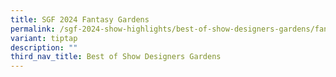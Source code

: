 ```yaml
---
title: SGF 2024 Fantasy Gardens
permalink: /sgf-2024-show-highlights/best-of-show-designers-gardens/fantasygardens/
variant: tiptap
description: ""
third_nav_title: Best of Show Designers Gardens
---
```

